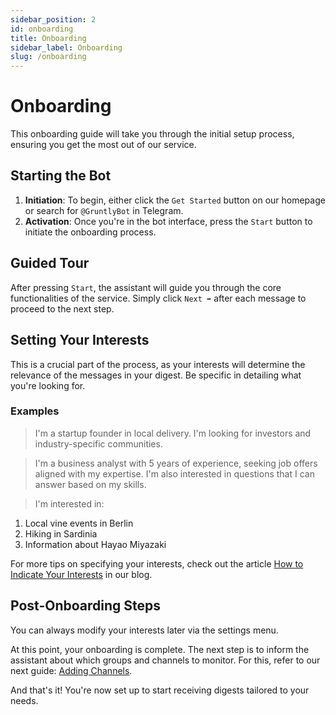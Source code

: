 ```yaml
---
sidebar_position: 2
id: onboarding
title: Onboarding
sidebar_label: Onboarding
slug: /onboarding
---
```


# Onboarding

This onboarding guide will take you through the initial setup process, ensuring you get the most out of our service. 

## Starting the Bot

1. **Initiation**: To begin, either click the `Get Started` button on our homepage or search for `@GruntlyBot` in Telegram.
2. **Activation**: Once you're in the bot interface, press the `Start` button to initiate the onboarding process.

## Guided Tour

After pressing `Start`, the assistant will guide you through the core functionalities of the service. Simply click `Next ➡️` after each message to proceed to the next step. 

## Setting Your Interests

This is a crucial part of the process, as your interests will determine the relevance of the messages in your digest. Be specific in detailing what you're looking for.

### Examples
> I'm a startup founder in local delivery. I'm looking for investors and industry-specific communities.

> I'm a business analyst with 5 years of experience, seeking job offers aligned with my expertise. I'm also interested in questions that I can answer based on my skills.

> I'm interested in:
  1. Local vine events in Berlin
  2. Hiking in Sardinia
  3. Information about Hayao Miyazaki

For more tips on specifying your interests, check out the article [How to Indicate Your Interests](/blog/how-to-indicate-your-interests) in our blog.

## Post-Onboarding Steps

You can always modify your interests later via the settings menu.

At this point, your onboarding is complete. The next step is to inform the assistant about which groups and channels to monitor. For this, refer to our next guide: [Adding Channels](./adding-channels.md).

And that's it! You're now set up to start receiving digests tailored to your needs.
